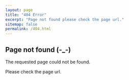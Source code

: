 ```yaml
---
layout: page
title: "404 Error"
excerpt: "Page not found please check the page url."
sitemap: false
permalink: /404.html
---
```


## Page not found (-_-)

The requested page could not be found.

Please check the page url.
